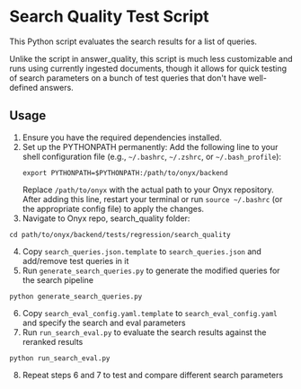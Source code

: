 # Search Quality Test Script

This Python script evaluates the search results for a list of queries.

Unlike the script in answer_quality, this script is much less customizable and runs using currently ingested documents, though it allows for quick testing of search parameters on a bunch of test queries that don't have well-defined answers.

## Usage

1. Ensure you have the required dependencies installed.
2. Set up the PYTHONPATH permanently:
   Add the following line to your shell configuration file (e.g., `~/.bashrc`, `~/.zshrc`, or `~/.bash_profile`):
   ```
   export PYTHONPATH=$PYTHONPATH:/path/to/onyx/backend
   ```
   Replace `/path/to/onyx` with the actual path to your Onyx repository.
   After adding this line, restart your terminal or run `source ~/.bashrc` (or the appropriate config file) to apply the changes.
3. Navigate to Onyx repo, search_quality folder:

```
cd path/to/onyx/backend/tests/regression/search_quality
```

4. Copy `search_queries.json.template` to `search_queries.json` and add/remove test queries in it
5. Run `generate_search_queries.py` to generate the modified queries for the search pipeline

```
python generate_search_queries.py
```

6. Copy `search_eval_config.yaml.template` to `search_eval_config.yaml` and specify the search and eval parameters
7. Run `run_search_eval.py` to evaluate the search results against the reranked results

```
python run_search_eval.py
```

8. Repeat steps 6 and 7 to test and compare different search parameters